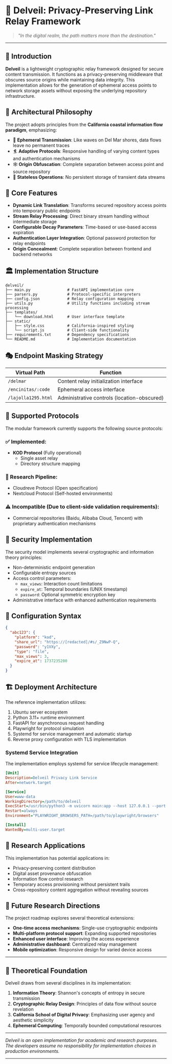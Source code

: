 # 🔮 Delveil: Privacy-Preserving Link Relay Framework

> *"In the digital realm, the path matters more than the destination."*


---

## 🧿 Introduction

**Delveil** is a lightweight cryptographic relay framework designed for secure content transmission. It functions as a privacy-preserving middleware that obscures source origins while maintaining data integrity. This implementation allows for the generation of ephemeral access points to network storage assets without exposing the underlying repository infrastructure.

## 🧩 Architectural Philosophy

The project adopts principles from the **California coastal information flow paradigm**, emphasizing:

- 🌊 **Ephemeral Transmission**: Like waves on Del Mar shores, data flows leave no permanent traces
- 🏄 **Adaptive Protocols**: Responsive handling of varying content types and authentication mechanisms
- 🕸️ **Origin Obfuscation**: Complete separation between access point and source repository
- 🧠 **Stateless Operations**: No persistent storage of transient data streams

## 🔱 Core Features

- **Dynamic Link Translation**: Transforms secured repository access points into temporary public endpoints
- **Stream Relay Processing**: Direct binary stream handling without intermediate storage
- **Configurable Decay Parameters**: Time-based or use-based access expiration
- **Authentication Layer Integration**: Optional password protection for relay endpoints
- **Origin Concealment**: Complete separation between frontend and backend networks

## 🏛️ Implementation Structure

```
delveil/
├── main.py                # FastAPI implementation core
├── parsers.py             # Protocol-specific interpreters
├── config.json            # Relay configuration mapping
├── utils.py               # Utility functions including stream processing
├── templates/
│   └── download.html      # User interface template
├── static/
│   ├── style.css          # California-inspired styling
│   └── script.js          # Client-side functionality
├── requirements.txt       # Dependency specifications
└── README.md              # Implementation documentation
```

## 🎭 Endpoint Masking Strategy

| Virtual Path | Function |
|--------------|----------|
| `/delmar` | Content relay initialization interface |
| `/encinitas/:code` | Ephemeral access interface |
| `/lajolla1295.html` | Administrative controls (location-obscured) |

## 🧪 Supported Protocols

The modular framework currently supports the following source protocols:

### ✅ Implemented:
- **KOD Protocol** (Fully operational)
  - Single asset relay
  - Directory structure mapping

### 🧪 Research Pipeline:
- Cloudreve Protocol (Open specification)
- Nextcloud Protocol (Self-hosted environments)

### ⚠️ Incompatible (Due to client-side validation requirements):
- Commercial repositories (Baidu, Alibaba Cloud, Tencent) with proprietary authentication mechanisms

## 🔏 Security Implementation

The security model implements several cryptographic and information theory principles:

- Non-deterministic endpoint generation
- Configurable entropy sources
- Access control parameters:
  - `max_views`: Interaction count limitations
  - `expire_at`: Temporal boundaries (UNIX timestamp)
  - `password`: Optional symmetric encryption key
- Administrative interface with enhanced authentication requirements

## 🧮 Configuration Syntax

```json
{
  "abc123": {
    "platform": "kod",
    "share_url": "https://[redacted]/#s/_Z9NwP-Q",
    "password": "y1VXy",
    "type": "file",
    "max_views": 3,
    "expire_at": 1737235200
  }
}
```

## 🏗️ Deployment Architecture

The reference implementation utilizes:

1. Ubuntu server ecosystem
2. Python 3.11+ runtime environment
3. FastAPI for asynchronous request handling
4. Playwright for protocol simulation
5. Systemd for service management and automatic startup
6. Reverse proxy configuration with TLS implementation

### Systemd Service Integration

The implementation employs systemd for service lifecycle management:

```ini
[Unit]
Description=Delveil Privacy Link Service
After=network.target

[Service]
User=www-data
WorkingDirectory=/path/to/delveil
ExecStart=/usr/bin/python3 -m uvicorn main:app --host 127.0.0.1 --port 8000
Restart=always
Environment="PLAYWRIGHT_BROWSERS_PATH=/path/to/playwright/browsers"

[Install]
WantedBy=multi-user.target
```

## 🔬 Research Applications

This implementation has potential applications in:

- Privacy-preserving content distribution
- Digital asset provenance obfuscation
- Information flow control research
- Temporary access provisioning without persistent trails
- Cross-repository content aggregation without revealing sources

## 🧭 Future Research Directions

The project roadmap explores several theoretical extensions:

- **One-time access mechanisms**: Single-use cryptographic endpoints
- **Multi-platform protocol support**: Expanding supported repositories
- **Enhanced user interface**: Improving the access experience
- **Administrative dashboard**: Centralized relay management
- **Mobile optimization**: Responsive design for varied device access

---

## 📜 Theoretical Foundation

Delveil draws from several disciplines in its implementation:

1. **Information Theory**: Shannon's concepts of entropy in secure transmission
2. **Cryptographic Relay Design**: Principles of data flow without source revelation
3. **California School of Digital Privacy**: Emphasizing user agency and aesthetic simplicity
4. **Ephemeral Computing**: Temporally bounded computational resources

---

*Delveil is an open implementation for academic and research purposes. The developers assume no responsibility for implementation choices in production environments.*

---